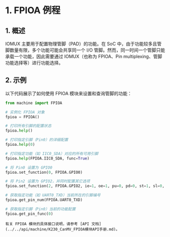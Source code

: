 # 1. FPIOA 例程

## 1. 概述

IOMUX 主要用于配置物理管脚（PAD）的功能。在 SoC 中，由于功能较多且管脚数量有限，多个功能可能会共享同一个 I/O 管脚。然而，同一时间一个管脚只能承载一个功能，因此需要通过 IOMUX（也称为 FPIOA、Pin multiplexing、管脚功能选择等）进行功能选择。

## 2. 示例

以下代码展示了如何使用 FPIOA 模块来设置和查询管脚的功能：

```python
from machine import FPIOA

# 实例化 FPIOA 对象
fpioa = FPIOA()

# 打印所有引脚的配置状态
fpioa.help()

# 打印指定引脚（Pin0）的详细配置
fpioa.help(0)

# 打印指定功能（如 IIC0_SDA）对应的所有可用引脚
fpioa.help(FPIOA.IIC0_SDA, func=True)

# 将 Pin0 设置为 GPIO0
fpioa.set_function(0, FPIOA.GPIO0)

# 将 Pin2 设置为 GPIO2，并同时配置其它选项
fpioa.set_function(2, FPIOA.GPIO2, ie=1, oe=1, pu=0, pd=0, st=1, sl=0, ds=7)

# 获取指定功能（如 UART0_TXD）当前所在的引脚编号
fpioa.get_pin_num(FPIOA.UART0_TXD)

# 获取指定引脚（Pin0）当前的功能配置
fpioa.get_pin_func(0)
```

```{admonition} 提示
有关 FPIOA 模块的具体接口说明，请参考 [API 文档](../../api/machine/K230_CanMV_FPIOA模块API手册.md)。
```
